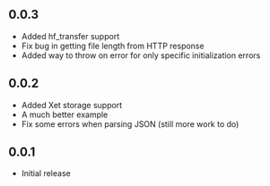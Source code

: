 ## 0.0.3

* Added hf_transfer support
* Fix bug in getting file length from HTTP response
* Added way to throw on error for only specific initialization errors

## 0.0.2

* Added Xet storage support
* A much better example
* Fix some errors when parsing JSON (still more work to do)

## 0.0.1

* Initial release
